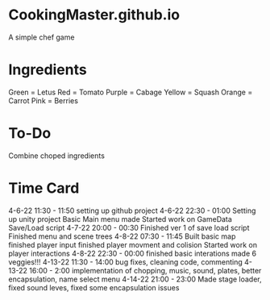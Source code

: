 # CookingMaster.github.io
A simple chef game


Ingredients
=====================
Green = Letus
Red = Tomato
Purple = Cabage
Yellow = Squash
Orange = Carrot
Pink = Berries

To-Do
=====================
Combine choped ingredients

Time Card
=====================
4-6-22 11:30 - 11:50
	setting up github project
4-6-22 22:30 - 01:00
	Setting up unity project
	Basic Main menu made
	Started work on GameData Save/Load script
4-7-22 20:00 - 00:30
	Finished ver 1 of save load script
	Finished menu and scene trees
4-8-22 07:30 - 11:45
	Built basic map
	finished player input
	finished player movment and colision
	Started work on player interactions
4-8-22 22:30 - 00:00
	finished basic interations
	made 6 veggies!!!
4-13-22 11:30 - 14:00
	bug fixes, cleaning code, commenting
4-13-22 16:00 - 2:00
	implementation of chopping, music, sound, plates, better encapsulation, name select menu
4-14-22 21:00 - 23:00
	Made stage loader, fixed sound leves, fixed some encapsulation issues
	